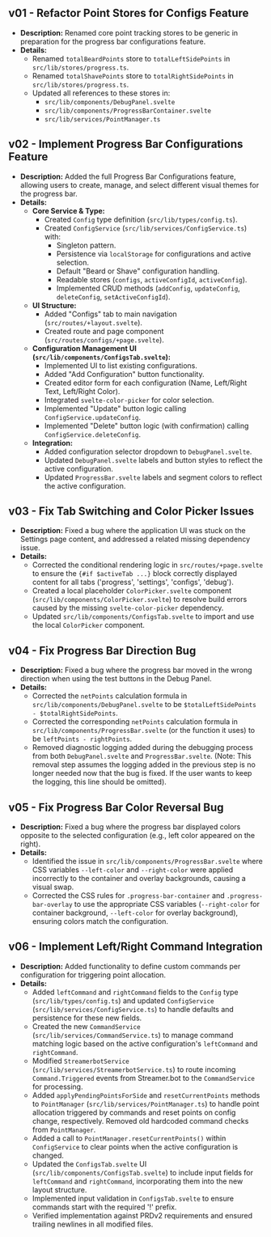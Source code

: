 ## v01 - Refactor Point Stores for Configs Feature

* **Description:** Renamed core point tracking stores to be generic in preparation for the progress bar configurations feature.
* **Details:**
    * Renamed `totalBeardPoints` store to `totalLeftSidePoints` in `src/lib/stores/progress.ts`.
    * Renamed `totalShavePoints` store to `totalRightSidePoints` in `src/lib/stores/progress.ts`.
    * Updated all references to these stores in:
        * `src/lib/components/DebugPanel.svelte`
        * `src/lib/components/ProgressBarContainer.svelte`
        * `src/lib/services/PointManager.ts`

## v02 - Implement Progress Bar Configurations Feature

*   **Description:** Added the full Progress Bar Configurations feature, allowing users to create, manage, and select different visual themes for the progress bar.
*   **Details:**
    *   **Core Service & Type:**
        *   Created `Config` type definition (`src/lib/types/config.ts`).
        *   Created `ConfigService` (`src/lib/services/ConfigService.ts`) with:
            *   Singleton pattern.
            *   Persistence via `localStorage` for configurations and active selection.
            *   Default "Beard or Shave" configuration handling.
            *   Readable stores (`configs`, `activeConfigId`, `activeConfig`).
            *   Implemented CRUD methods (`addConfig`, `updateConfig`, `deleteConfig`, `setActiveConfigId`).
    *   **UI Structure:**
        *   Added "Configs" tab to main navigation (`src/routes/+layout.svelte`).
        *   Created route and page component (`src/routes/configs/+page.svelte`).
    *   **Configuration Management UI (`src/lib/components/ConfigsTab.svelte`):**
        *   Implemented UI to list existing configurations.
        *   Added "Add Configuration" button functionality.
        *   Created editor form for each configuration (Name, Left/Right Text, Left/Right Color).
        *   Integrated `svelte-color-picker` for color selection.
        *   Implemented "Update" button logic calling `ConfigService.updateConfig`.
        *   Implemented "Delete" button logic (with confirmation) calling `ConfigService.deleteConfig`.
    *   **Integration:**
        *   Added configuration selector dropdown to `DebugPanel.svelte`.
        *   Updated `DebugPanel.svelte` labels and button styles to reflect the active configuration.
        *   Updated `ProgressBar.svelte` labels and segment colors to reflect the active configuration.

## v03 - Fix Tab Switching and Color Picker Issues

*   **Description:** Fixed a bug where the application UI was stuck on the Settings page content, and addressed a related missing dependency issue.
*   **Details:**
    *   Corrected the conditional rendering logic in `src/routes/+page.svelte` to ensure the `{#if $activeTab ...}` block correctly displayed content for all tabs ('progress', 'settings', 'configs', 'debug').
    *   Created a local placeholder `ColorPicker.svelte` component (`src/lib/components/ColorPicker.svelte`) to resolve build errors caused by the missing `svelte-color-picker` dependency.
    *   Updated `src/lib/components/ConfigsTab.svelte` to import and use the local `ColorPicker` component.

## v04 - Fix Progress Bar Direction Bug

*   **Description:** Fixed a bug where the progress bar moved in the wrong direction when using the test buttons in the Debug Panel.
*   **Details:**
    *   Corrected the `netPoints` calculation formula in `src/lib/components/DebugPanel.svelte` to be `$totalLeftSidePoints - $totalRightSidePoints`.
    *   Corrected the corresponding `netPoints` calculation formula in `src/lib/components/ProgressBar.svelte` (or the function it uses) to be `leftPoints - rightPoints`.
    *   Removed diagnostic logging added during the debugging process from both `DebugPanel.svelte` and `ProgressBar.svelte`. (Note: This removal step assumes the logging added in the previous step is no longer needed now that the bug is fixed. If the user wants to keep the logging, this line should be omitted).

## v05 - Fix Progress Bar Color Reversal Bug

*   **Description:** Fixed a bug where the progress bar displayed colors opposite to the selected configuration (e.g., left color appeared on the right).
*   **Details:**
    *   Identified the issue in `src/lib/components/ProgressBar.svelte` where CSS variables `--left-color` and `--right-color` were applied incorrectly to the container and overlay backgrounds, causing a visual swap.
    *   Corrected the CSS rules for `.progress-bar-container` and `.progress-bar-overlay` to use the appropriate CSS variables (`--right-color` for container background, `--left-color` for overlay background), ensuring colors match the configuration.

## v06 - Implement Left/Right Command Integration

*   **Description:** Added functionality to define custom commands per configuration for triggering point allocation.
*   **Details:**
    *   Added `leftCommand` and `rightCommand` fields to the `Config` type (`src/lib/types/config.ts`) and updated `ConfigService` (`src/lib/services/ConfigService.ts`) to handle defaults and persistence for these new fields.
    *   Created the new `CommandService` (`src/lib/services/CommandService.ts`) to manage command matching logic based on the active configuration's `leftCommand` and `rightCommand`.
    *   Modified `StreamerbotService` (`src/lib/services/StreamerbotService.ts`) to route incoming `Command.Triggered` events from Streamer.bot to the `CommandService` for processing.
    *   Added `applyPendingPointsForSide` and `resetCurrentPoints` methods to `PointManager` (`src/lib/services/PointManager.ts`) to handle point allocation triggered by commands and reset points on config change, respectively. Removed old hardcoded command checks from `PointManager`.
    *   Added a call to `PointManager.resetCurrentPoints()` within `ConfigService` to clear points when the active configuration is changed.
    *   Updated the `ConfigsTab.svelte` UI (`src/lib/components/ConfigsTab.svelte`) to include input fields for `leftCommand` and `rightCommand`, incorporating them into the new layout structure.
    *   Implemented input validation in `ConfigsTab.svelte` to ensure commands start with the required '!' prefix.
    *   Verified implementation against PRDv2 requirements and ensured trailing newlines in all modified files.

